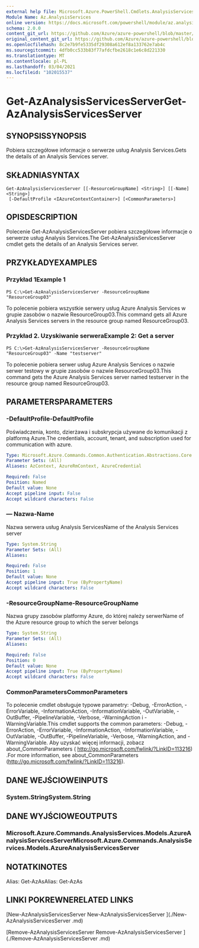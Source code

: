 ```yaml
---
external help file: Microsoft.Azure.PowerShell.Cmdlets.AnalysisServices.dll-Help.xml
Module Name: Az.AnalysisServices
online version: https://docs.microsoft.com/powershell/module/az.analysisservices/get-azanalysisservicesserver
schema: 2.0.0
content_git_url: https://github.com/Azure/azure-powershell/blob/master/src/AnalysisServices/AnalysisServices/help/Get-AzAnalysisServicesServer.md
original_content_git_url: https://github.com/Azure/azure-powershell/blob/master/src/AnalysisServices/AnalysisServices/help/Get-AzAnalysisServicesServer.md
ms.openlocfilehash: 8c2e7b9fe5335df29308a612ef8a133762e7ab4c
ms.sourcegitcommit: 4dfb0cc533b83f77afdcfbe2618c1e6c8d221330
ms.translationtype: MT
ms.contentlocale: pl-PL
ms.lasthandoff: 03/04/2021
ms.locfileid: "102015537"
---
```

# <span data-ttu-id="e7754-101">Get-AzAnalysisServicesServer</span><span class="sxs-lookup"><span data-stu-id="e7754-101">Get-AzAnalysisServicesServer</span></span>

## <span data-ttu-id="e7754-102">SYNOPSIS</span><span class="sxs-lookup"><span data-stu-id="e7754-102">SYNOPSIS</span></span>
<span data-ttu-id="e7754-103">Pobiera szczegółowe informacje o serwerze usług Analysis Services.</span><span class="sxs-lookup"><span data-stu-id="e7754-103">Gets the details of an Analysis Services server.</span></span>

## <span data-ttu-id="e7754-104">SKŁADNIA</span><span class="sxs-lookup"><span data-stu-id="e7754-104">SYNTAX</span></span>

```
Get-AzAnalysisServicesServer [[-ResourceGroupName] <String>] [[-Name] <String>]
 [-DefaultProfile <IAzureContextContainer>] [<CommonParameters>]
```

## <span data-ttu-id="e7754-105">OPIS</span><span class="sxs-lookup"><span data-stu-id="e7754-105">DESCRIPTION</span></span>
<span data-ttu-id="e7754-106">Polecenie Get-AzAnalysisServicesServer pobiera szczegółowe informacje o serwerze usług Analysis Services.</span><span class="sxs-lookup"><span data-stu-id="e7754-106">The Get-AzAnalysisServicesServer cmdlet gets the details of an Analysis Services server.</span></span>

## <span data-ttu-id="e7754-107">PRZYKŁADY</span><span class="sxs-lookup"><span data-stu-id="e7754-107">EXAMPLES</span></span>

### <span data-ttu-id="e7754-108">Przykład 1</span><span class="sxs-lookup"><span data-stu-id="e7754-108">Example 1</span></span>
```
PS C:\>Get-AzAnalysisServicesServer -ResourceGroupName "ResourceGroup03"
```

<span data-ttu-id="e7754-109">To polecenie pobiera wszystkie serwery usług Azure Analysis Services w grupie zasobów o nazwie ResourceGroup03.</span><span class="sxs-lookup"><span data-stu-id="e7754-109">This command gets all Azure Analysis Services servers in the resource group named ResourceGroup03.</span></span>

### <span data-ttu-id="e7754-110">Przykład 2. Uzyskiwanie serwera</span><span class="sxs-lookup"><span data-stu-id="e7754-110">Example 2: Get a server</span></span>
```
PS C:\>Get-AzAnalysisServicesServer -ResourceGroupName "ResourceGroup03" -Name "testserver"
```

<span data-ttu-id="e7754-111">To polecenie pobiera serwer usług Azure Analysis Services o nazwie serwer testowy w grupie zasobów o nazwie ResourceGroup03.</span><span class="sxs-lookup"><span data-stu-id="e7754-111">This command gets the Azure Analysis Services server named testserver in the resource group named ResourceGroup03.</span></span>

## <span data-ttu-id="e7754-112">PARAMETERS</span><span class="sxs-lookup"><span data-stu-id="e7754-112">PARAMETERS</span></span>

### <span data-ttu-id="e7754-113">-DefaultProfile</span><span class="sxs-lookup"><span data-stu-id="e7754-113">-DefaultProfile</span></span>
<span data-ttu-id="e7754-114">Poświadczenia, konto, dzierżawa i subskrypcja używane do komunikacji z platformą Azure.</span><span class="sxs-lookup"><span data-stu-id="e7754-114">The credentials, account, tenant, and subscription used for communication with azure.</span></span>

```yaml
Type: Microsoft.Azure.Commands.Common.Authentication.Abstractions.Core.IAzureContextContainer
Parameter Sets: (All)
Aliases: AzContext, AzureRmContext, AzureCredential

Required: False
Position: Named
Default value: None
Accept pipeline input: False
Accept wildcard characters: False
```

### <span data-ttu-id="e7754-115">— Nazwa</span><span class="sxs-lookup"><span data-stu-id="e7754-115">-Name</span></span>
<span data-ttu-id="e7754-116">Nazwa serwera usług Analysis Services</span><span class="sxs-lookup"><span data-stu-id="e7754-116">Name of the Analysis Services server</span></span>

```yaml
Type: System.String
Parameter Sets: (All)
Aliases:

Required: False
Position: 1
Default value: None
Accept pipeline input: True (ByPropertyName)
Accept wildcard characters: False
```

### <span data-ttu-id="e7754-117">-ResourceGroupName</span><span class="sxs-lookup"><span data-stu-id="e7754-117">-ResourceGroupName</span></span>
<span data-ttu-id="e7754-118">Nazwa grupy zasobów platformy Azure, do której należy serwer</span><span class="sxs-lookup"><span data-stu-id="e7754-118">Name of the Azure resource group to which the server belongs</span></span>

```yaml
Type: System.String
Parameter Sets: (All)
Aliases:

Required: False
Position: 0
Default value: None
Accept pipeline input: True (ByPropertyName)
Accept wildcard characters: False
```

### <span data-ttu-id="e7754-119">CommonParameters</span><span class="sxs-lookup"><span data-stu-id="e7754-119">CommonParameters</span></span>
<span data-ttu-id="e7754-120">To polecenie cmdlet obsługuje typowe parametry: -Debug, -ErrorAction, -ErrorVariable, -InformationAction, -InformationVariable, -OutVariable, -OutBuffer, -PipelineVariable, -Verbose, -WarningAction i -WarningVariable.</span><span class="sxs-lookup"><span data-stu-id="e7754-120">This cmdlet supports the common parameters: -Debug, -ErrorAction, -ErrorVariable, -InformationAction, -InformationVariable, -OutVariable, -OutBuffer, -PipelineVariable, -Verbose, -WarningAction, and -WarningVariable.</span></span> <span data-ttu-id="e7754-121">Aby uzyskać więcej informacji, zobacz about_CommonParameters ( http://go.microsoft.com/fwlink/?LinkID=113216) .</span><span class="sxs-lookup"><span data-stu-id="e7754-121">For more information, see about_CommonParameters (http://go.microsoft.com/fwlink/?LinkID=113216).</span></span>

## <span data-ttu-id="e7754-122">DANE WEJŚCIOWE</span><span class="sxs-lookup"><span data-stu-id="e7754-122">INPUTS</span></span>

### <span data-ttu-id="e7754-123">System.String</span><span class="sxs-lookup"><span data-stu-id="e7754-123">System.String</span></span>

## <span data-ttu-id="e7754-124">DANE WYJŚCIOWE</span><span class="sxs-lookup"><span data-stu-id="e7754-124">OUTPUTS</span></span>

### <span data-ttu-id="e7754-125">Microsoft.Azure.Commands.AnalysisServices.Models.AzureAnalysisServicesServer</span><span class="sxs-lookup"><span data-stu-id="e7754-125">Microsoft.Azure.Commands.AnalysisServices.Models.AzureAnalysisServicesServer</span></span>

## <span data-ttu-id="e7754-126">NOTATKI</span><span class="sxs-lookup"><span data-stu-id="e7754-126">NOTES</span></span>
<span data-ttu-id="e7754-127">Alias: Get-AzAs</span><span class="sxs-lookup"><span data-stu-id="e7754-127">Alias: Get-AzAs</span></span>

## <span data-ttu-id="e7754-128">LINKI POKREWNE</span><span class="sxs-lookup"><span data-stu-id="e7754-128">RELATED LINKS</span></span>

[<span data-ttu-id="e7754-129">New-AzAnalysisServicesServer </span><span class="sxs-lookup"><span data-stu-id="e7754-129">New-AzAnalysisServicesServer </span></span>](./New-AzAnalysisServicesServer .md)

[<span data-ttu-id="e7754-130">Remove-AzAnalysisServicesServer </span><span class="sxs-lookup"><span data-stu-id="e7754-130">Remove-AzAnalysisServicesServer </span></span>](./Remove-AzAnalysisServicesServer .md)
